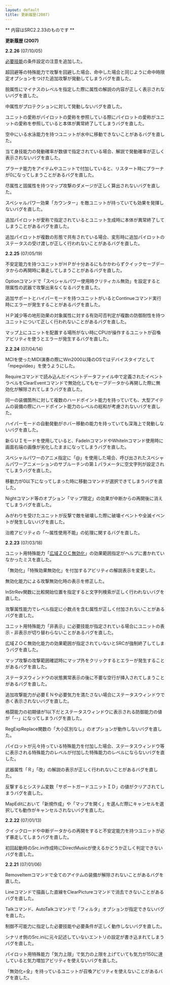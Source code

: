 ```yaml
---
layout: default
title: 更新履歴(2007)
---
```

** 内容はSRC2.2.33のものです **

**更新履歴 (2007)**

**2.2.26** (07/10/05)

[必要技能](必要技能.md)の条件設定の注意を追加した。

超回避等の特殊能力で攻撃を回避した場合、命中した場合と同じように命中時限定オプションをつけた追加攻撃が発動してしまうバグを直した。

脱属性にマイナスのレベルを指定した際に属性の解説の内容が正しく表示されないバグを直した。

中属性がプロテクションに対して発動しないバグを直した。

ユニットの愛称がパイロットの愛称を参照している際にパイロットの愛称がユニットの愛称を参照していると本体が異常終了してしまうバグを直した。

空中にいる水泳能力を持つユニットが水中に移動できないことがあるバグを直した。

当て身技能力の発動確率が数値で指定されている場合、解説で発動確率が正しく表示されないバグを直した。

プラーナ能力をアイテムやユニットで付加していると、リスタート時にプラーナが0になってしまうことがあるバグを直した。

尽属性と固属性を持つマップ攻撃のダメージが正しく算出されないバグを直した。

スペシャルパワー効果「カウンター」を敵ユニットが持っていても効果を発揮しないバグを直した。

追加パイロットが愛称で指定されているとユニット生成時に本体が異常終了してしまうことがあるバグを直した。

追加パイロットが複数の形態で共有されている場合、変形時に追加パイロットのステータスの受け渡しが正しく行われないことがあるバグを直した。

**2.2.25** (07/05/19)

不安定能力を持つユニットがＨＰが十分あるにもかかわらずクイックセーブデータからの再開時に暴走してしまうことがあるバグを直した。

Optionコマンドで「スペシャルパワー使用時クリティカル無効」を設定すると限属性の武器で攻撃出来なくなるバグを直した。

追加サポートとハイパーモードを持つユニットがいるとContinueコマンド実行時にエラーが発生することがあるバグを直した。

ＨＰ減少等の地形効果の対象属性に対する有効可否判定が複数の防御耐性を持つユニットについて正しく行われないことがあるバグを直した。

マップ上にユニットを配置する場所がない時にCPUが操作するユニットが召喚アビリティを使うとエラーが発生するバグを直した。

**2.2.24** (07/04/14)

MCIを使ったMIDI演奏の際にWin2000以降のOSではデバイスタイプとして「mpegvideo」を使うようにした。

Requireコマンドで読み込んだイベントデータファイル中で定義されたイベントラベルをClearEventコマンドで無効化してもセーブデータから再開した際に無効化が解除されてしまうバグを直した。

同一の装備箇所に対して複数のハードポイント能力を持っていても、大型アイテムの装備の際にハードポイント能力のレベルの総和が考慮されないバグを直した。

ハイパーモードの自動発動がホバー移動の能力を持っていても深海上で発動しないバグを直した。

新ＧＵＩモードを使用していると、FadeInコマンドやWhiteInコマンド使用時に画面右端の画像が劣化したままになってしまうバグを直した。

スペシャルパワーのアニメ指定に「@」を使用した場合、呼び出されたスペシャルパワーアニメーションのサブルーチンの第１パラメータに空文字列が設定されてしまうバグを直した。

移動力が0以下になってしまった時に移動コマンドが選択できてしまうバグを直した。

Nightコマンド等のオプション「マップ限定」の効果が中断からの再開後に消えてしまうバグを直した。

みがわりを受けたユニットが反撃で敵を破壊した際に破壊イベントや全滅イベントが発生しないバグを直した。

治癒アビリティの「～属性使用不能」の処理に関するバグを直した。

**2.2.23** (07/03/18)

ユニット用特殊能力「[広域ＺＯＣ無効化](移動系特殊能力.md)」の効果範囲指定がヘルプに書かれていなかったミスを直した。

「無効化」「特殊効果無効化」を付加するアビリティの解説表示を変更した。

無効化能力による攻撃無効化時の表示を修正した。

InStrRev関数に比較開始位置を指定すると文字列検索が正しく行われないバグを直した。

攻撃属性能力でレベル指定に小数点を含む属性が正しく付加されないことがあるバグを直した。

ユニット用特殊能力「非表示」に必要技能が指定されている場合にユニットの表示・非表示が切り替わらないことがあるバグを直した。

広域ＺＯＣ無効化能力の効果範囲が指定されていないとSRCが強制終了してしまうバグを直した。

マップ攻撃の攻撃範囲確認時にマップ外をクリックするとエラーが発生することがあるバグを直した。

ステータスウィンドウの状態異常表示の後に不要な空行が挿入されてしまうことがあるバグを直した。

追加攻撃能力が必要ＥＮや必要気力を満たさない場合にステータスウィンドウで赤く表示されないバグを直した。

格闘能力の初期値が1以下だとステータスウィンドウに表示される防御能力の値が「--」になってしまうバグを直した。

RegExpReplace関数の「大小区別なし」のオプションが動作しないバグを直した。

パイロットが元々持っている特殊能力を付加した場合、ステータスウィンドウ等に表示される特殊能力のレベルが付加した特殊能力のレベルにならないバグを直した。

武器属性「Ｒ」「改」の解説の表示が正しく行われないことがあるバグを直した。

反撃するとシステム変数「サポートガードユニットＩＤ」の値がクリアされてしまうバグを直した。

MapEditにおいて「新規作成」や「マップを開く」を選んだ際にキャンセルを選択しても動作がキャンセルされないバグを直した。

**2.2.22** (07/01/13)

クイックロードや中断データからの再開をすると不安定能力を持つユニットが必ず暴走してしまうバグを直した。

初回起動時のSrc.ini作成時にDirectMusicが使えるかどうか正しく判定できないバグを直した。

**2.2.21** (07/01/06)

RemoveItemコマンドで全てのアイテムの装備が解除されないことがあるバグを直した。

Lineコマンドで描画した直線をClearPictureコマンドで消去できないことがあるバグを直した。

Talkコマンド、AutoTalkコマンドで「フィルタ」オプションが指定できないバグを直した。

制御不可能力に指定した必要技能や必要条件が正しく動作しないバグを直した。

シナリオ側のSrc.iniに元々記述していないエントリの設定が書き込まれてしまうバグを直した。

パイロット用特殊能力「気力上限」で気力の上限を上げていても気力が150に達していると気力増加アビリティを使えないバグを直した。

「無効化=全」を持っているユニットが召喚アビリティを使えないことがあるバグを直した。
